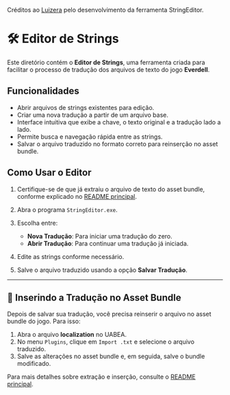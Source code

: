 Créditos ao [Luizera](https://github.com/luizera666) pelo desenvolvimento da ferramenta StringEditor.

# 🛠️ Editor de Strings

Este diretório contém o **Editor de Strings**, uma ferramenta criada para facilitar o processo de tradução dos arquivos de texto do jogo **Everdell**.

## Funcionalidades

- Abrir arquivos de strings existentes para edição.
- Criar uma nova tradução a partir de um arquivo base.
- Interface intuitiva que exibe a chave, o texto original e a tradução lado a lado.
- Permite busca e navegação rápida entre as strings.
- Salvar o arquivo traduzido no formato correto para reinserção no asset bundle.

## Como Usar o Editor

1. Certifique-se de que já extraiu o arquivo de texto do asset bundle, conforme explicado no [README principal](../../README.md#-extraindo-as-strings-para-tradução).
2. Abra o programa `StringEditor.exe`.
3. Escolha entre:

   - **Nova Tradução**: Para iniciar uma tradução do zero.
   - **Abrir Tradução**: Para continuar uma tradução já iniciada.

4. Edite as strings conforme necessário.  
5. Salve o arquivo traduzido usando a opção **Salvar Tradução**.

---

## 🔄 Inserindo a Tradução no Asset Bundle

Depois de salvar sua tradução, você precisa reinserir o arquivo no asset bundle do jogo. Para isso:

1. Abra o arquivo **localization** no UABEA.  
2. No menu `Plugins`, clique em `Import .txt` e selecione o arquivo traduzido.  
3. Salve as alterações no asset bundle e, em seguida, salve o bundle modificado.

Para mais detalhes sobre extração e inserção, consulte o [README principal](../../README.md#-extraindo-as-strings-para-tradução).
